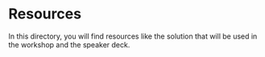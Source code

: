 # Resources

In this directory, you will find resources like the solution that will be used in the workshop and the speaker deck.